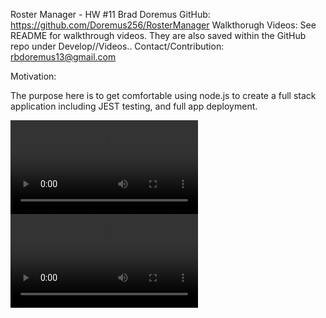 Roster Manager - HW #11 
Brad Doremus
GitHub: https://github.com/Doremus256/RosterManager
Walkthorugh Videos: See README for walkthrough videos. They are also saved within the GitHub repo under Develop//Videos..
Contact/Contribution: rbdoremus13@gmail.com

Motivation:

The purpose here is to get comfortable using node.js to create a full stack application including JEST testing, and full app deployment. 

![Test Video](Develop/Videos/JestTestVid.webm)
![Functioning App Video](Develop/Videos/FunctioningAppVid.webm)




